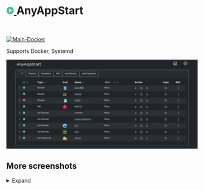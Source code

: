 <h1><a href="https://github.com/aceberg/AnyAppStart">
    <img src="https://raw.githubusercontent.com/aceberg/AnyAppStart/main/assets/logo.png" width="20" />
</a>AnyAppStart</h1>
<br/>

[![Main-Docker](https://github.com/aceberg/AnyAppStart/actions/workflows/main-docker.yml/badge.svg)](https://github.com/aceberg/AnyAppStart/actions/workflows/main-docker.yml)

Supports Docker, Systemd

![Screenshot](https://raw.githubusercontent.com/aceberg/AnyAppStart/refs/heads/main/assets/Screenshot_05.png)

## More screenshots
<details>
  <summary>Expand</summary>

![Screenshot](https://raw.githubusercontent.com/aceberg/AnyAppStart/refs/heads/main/assets/Screenshot_04.png)
![Screenshot](https://raw.githubusercontent.com/aceberg/AnyAppStart/refs/heads/main/assets/Screenshot_03.png)
![Screenshot](https://raw.githubusercontent.com/aceberg/AnyAppStart/refs/heads/main/assets/Screenshot_02.png)

</details>

